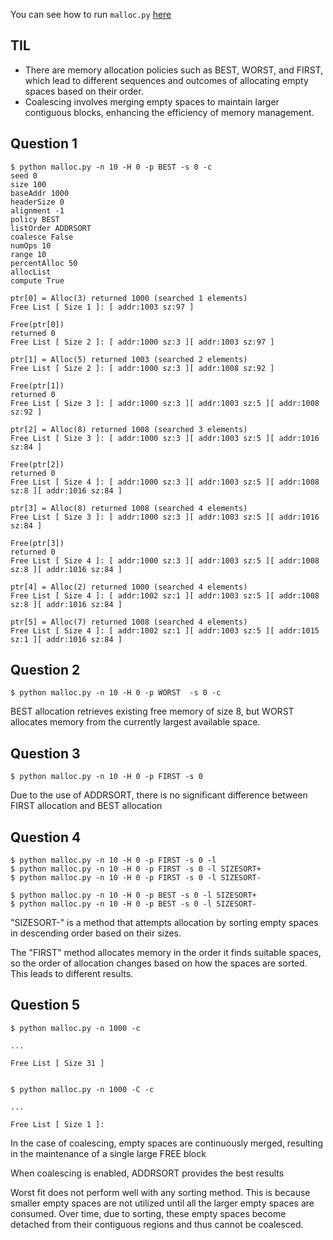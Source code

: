 You can see how to run `malloc.py` [here](https://github.com/remzi-arpacidusseau/ostep-homework/tree/master/vm-freespace)

## TIL

- There are memory allocation policies such as BEST, WORST, and FIRST, which lead to different sequences and outcomes of allocating empty spaces based on their order.
- Coalescing involves merging empty spaces to maintain larger contiguous blocks, enhancing the efficiency of memory management.

## Question 1

```shell
$ python malloc.py -n 10 -H 0 -p BEST -s 0 -c
seed 0
size 100
baseAddr 1000
headerSize 0
alignment -1
policy BEST
listOrder ADDRSORT
coalesce False
numOps 10
range 10
percentAlloc 50
allocList 
compute True

ptr[0] = Alloc(3) returned 1000 (searched 1 elements)
Free List [ Size 1 ]: [ addr:1003 sz:97 ]

Free(ptr[0])
returned 0
Free List [ Size 2 ]: [ addr:1000 sz:3 ][ addr:1003 sz:97 ]

ptr[1] = Alloc(5) returned 1003 (searched 2 elements)
Free List [ Size 2 ]: [ addr:1000 sz:3 ][ addr:1008 sz:92 ]

Free(ptr[1])
returned 0
Free List [ Size 3 ]: [ addr:1000 sz:3 ][ addr:1003 sz:5 ][ addr:1008 sz:92 ]

ptr[2] = Alloc(8) returned 1008 (searched 3 elements)
Free List [ Size 3 ]: [ addr:1000 sz:3 ][ addr:1003 sz:5 ][ addr:1016 sz:84 ]

Free(ptr[2])
returned 0
Free List [ Size 4 ]: [ addr:1000 sz:3 ][ addr:1003 sz:5 ][ addr:1008 sz:8 ][ addr:1016 sz:84 ]

ptr[3] = Alloc(8) returned 1008 (searched 4 elements)
Free List [ Size 3 ]: [ addr:1000 sz:3 ][ addr:1003 sz:5 ][ addr:1016 sz:84 ]

Free(ptr[3])
returned 0
Free List [ Size 4 ]: [ addr:1000 sz:3 ][ addr:1003 sz:5 ][ addr:1008 sz:8 ][ addr:1016 sz:84 ]

ptr[4] = Alloc(2) returned 1000 (searched 4 elements)
Free List [ Size 4 ]: [ addr:1002 sz:1 ][ addr:1003 sz:5 ][ addr:1008 sz:8 ][ addr:1016 sz:84 ]

ptr[5] = Alloc(7) returned 1008 (searched 4 elements)
Free List [ Size 4 ]: [ addr:1002 sz:1 ][ addr:1003 sz:5 ][ addr:1015 sz:1 ][ addr:1016 sz:84 ]
```

## Question 2

```shell
$ python malloc.py -n 10 -H 0 -p WORST  -s 0 -c
```

BEST allocation retrieves existing free memory of size 8, but WORST allocates memory from the currently largest available space.


## Question 3

```shell
$ python malloc.py -n 10 -H 0 -p FIRST -s 0
```

Due to the use of ADDRSORT, there is no significant difference between FIRST allocation and BEST allocation

## Question 4

```shell
$ python malloc.py -n 10 -H 0 -p FIRST -s 0 -l
$ python malloc.py -n 10 -H 0 -p FIRST -s 0 -l SIZESORT+
$ python malloc.py -n 10 -H 0 -p FIRST -s 0 -l SIZESORT-

$ python malloc.py -n 10 -H 0 -p BEST -s 0 -l SIZESORT+
$ python malloc.py -n 10 -H 0 -p BEST -s 0 -l SIZESORT-
```

"SIZESORT-" is a method that attempts allocation by sorting empty spaces in descending order based on their sizes.

The "FIRST" method allocates memory in the order it finds suitable spaces, so the order of allocation changes based on how the spaces are sorted. This leads to different results.


## Question 5


```shell
$ python malloc.py -n 1000 -c

...

Free List [ Size 31 ]


$ python malloc.py -n 1000 -C -c

...

Free List [ Size 1 ]: 
```

In the case of coalescing, empty spaces are continuously merged, resulting in the maintenance of a single large FREE block

When coalescing is enabled, ADDRSORT provides the best results

Worst fit does not perform well with any sorting method. This is because smaller empty spaces are not utilized until all the larger empty spaces are consumed. Over time, due to sorting, these empty spaces become detached from their contiguous regions and thus cannot be coalesced.